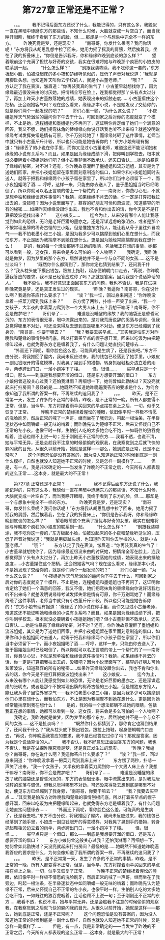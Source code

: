 # 　　第727章 正常还是不正常？
　　。。。
　　我不记得后面东方还说了什么，我能记得的，只有这么多，我貌似一直在黑暗中琢磨东方的那些话，不知什么时候，大脑就变成一片空白了，而当我睁开眼睛，我终于看到了东方的脸，但……那却是一个与想象中完全不一样的东方。
　　昨晚究竟是梦，还是现实？
　　“南哥哥，你发什么呆呢？我问你话呢！”东方将我从胡思乱想中拉了回来，她用力摇了摇我的肩膀，然后挨着我，坐在了我的折叠床上，“你倒是告诉我呀，你和缘缘昨晚到底谈的怎么样？”
　　望着眼前这个充满了担忧与好奇的女孩，我实在很难将她与昨晚那个疯狂的小娘皮的联系到一起。
　　“什么怎么样？”
　　“别跟我装糊涂，我不吃你这一套的，”东方板起小脸，怕被没起床的冬小夜和楚缘听见似的，压低了声音对我说道：“我就是用脚趾头想，也知道昨天叫你去学校的人，就是小古董老师。”
　　“哦？”
　　东方认定了我在表演，皱眉道：“你再装我真的生气了！小古董早就想找你了，因为缘缘最近很没来由的讨厌她，把情绪全写在脸上，连我都觉得那丫头有点太过分了，再加上昨天小古董数落她的成绩，她表现出来的抵触态度……小古董攥住这个把柄，还会跟她客气吗？现在这么看来，缘缘那本小说，不是她发现了交给你的，就是你们两个一起发现的吧？”
　　哥们心里一颤，“为什么这么说？”
　　“小夜姐姐昨天气势汹汹的逼问你下午去干什么，可回到家之后对你的态度就变了个模样，不止是她，连程姐姐和墨姐姐也不再问了，这证明你肯定给了她们一个满意的回答，我又不傻，她们拐弯抹角的替缘缘向你说好话我也听不出来吗？就差没明说缘缘考试发挥失常是情有可原，你千万别骂她了！而缘缘烤砸了这件事情，老师当中就只有小古董斤斤计较，所以也只可能是她告诉你的！”东方小娘有理有据道：“缘缘丢了的小说在你手里，而你又见过小古董老师，难道这还不能证明她和缘缘的小说有关系吗？而且，如果是因为缘缘成绩下滑，把你叫到学校去，根本就没必要瞒着小夜姐姐她们吧？但小古董非但不敢承认，还矢口否认……她是怕暴露了缘缘的秘密，对不对？还有，你昨晚故意灌醉了墨姐姐和流苏姐姐，其实是为了送她们回家，并把小夜姐姐留在家里而刻意制造的借口，如果你和小夜姐姐同时去送人，就等于把我和缘缘两个小孩子留在家里了，所以你们当中必须留下一个，而小夜姐姐喝了酒……哼哼，这样一来，只能由你去送人了，鉴于墨姐姐当时已经喝倒了，所以你就可以名正言顺的带上一个帮忙的了——南哥哥，你费尽心思，不就是想单独和缘缘谈这件事情吗？我猜，如果缘缘不肯去的话，你一定是打算把我拉出去的，没错吧？因为小说里面写了，慕容的好朋友可怜和萧波波，知道慕容的所有的秘密……如果昨天缘缘没跟你出去，我也不肯和你出去的话，你今天是不是打算把波波姐找出来？”
　　这小娘皮……
　　迄今为止，从来没有哪个人能让我感觉到如此的恐惧，无论是老奸巨猾的墨亦之，还是深谋远虑的张明杰，或者是那个不按常理出牌的稀奇古怪的三小姐，但是惟独东方怜人，能让我从骨子里往外冒凉气——我不怕老墨小张三小姐，是因为我多少可以揣摩到他们心里在想什么，而我怕东方，不止是因为我揣摩不到她在想什么，更是因为她经常能揣摩到我在想什么！
　　是的，我的每一个想法都瞒不过她的眼睛，包括我正在想的事情，她都可以看到一般，这女孩，将来会是多么可怕的一个人物啊？
　　我确定，我昨晚就是做梦，因为梦里的那个东方，居然说她并不是一个与众不同的女孩……这不是扯淡吗？！
　　“既然你什么都猜到了，那你肯定也猜到结果了，还问我干什么？”我从枕头底下摸出钱包，趿拉上拖鞋，起身便朝朝门口走去，“再说，你昨晚逼我答应的要求，我不是已经答应过你了吗？那就是答案，因为我是个说话算话的人。”
　　我不否认，我不好意思正面回答东方的问题，我也不否认，我是在试探昨晚究竟是梦，还是真正发生过的现实。
　　“昨晚？我逼你？南哥哥，你在说什么啊？我逼你答应什么要求了？”
　　“诶？”我一怔，回过身来问道：“你昨晚没拿着一把菜刀爬到我床上来？”
　　东方愣了两秒，扑哧一声笑了出来，“我一个女孩子，大半夜的拿着菜刀爬到你一个大男人床上去？我想干嘛呀？南哥哥，你不会是做梦吧？”
　　哥们晕了……
　　难道是没睡醒的缘故？我的脑袋还是昏昏沉沉的，东方的表情很无辜，眼中流露出来的，是对我荒唐说辞的奚落与调侃，但我总觉得哪里不对劲，可还没来得及去想到底是哪里不对劲，便见东方已经蹦到了我身旁，“南哥哥，你要干嘛去？”
　　“我？我要去买早点……”其实我是怕东方对昨晚我和楚缘的事情刨根问底，所以打着买早点的幌子想开溜，回来以吃饭为由把楚缘叫起来，也就免得东方老是缠着我了，有什么问题让她直接问楚缘去……
　　“外面还下雨呢，看你脸色这么差，可能真的是生病了，还是我去吧。”东方不由分说，将我推回了屋内，我尚未反应过来，我的钱包已经落到了她手里，小娘皮一副见钱眼开的得意模样，对我晃了晃到手的猎物，转身抓起鞋柜旁边立着的雨伞，两步跨出门口，一溜小跑冲下了楼。
　　怪，很怪……
　　买早点只是一个借口，那么——到底是我想要开溜的借口，还是东方想要开溜的借口？
　　东方小娘何曾这般关心过我？还怕我淋雨？再细想一下，她何曾如此勤快过？天没亮就起床打扫房间？最怪的是……她既然不知道她昨晚逼我答应的要求是什么，为何会像知道了我所谓的答案一样，不再继续的追问我了？
　　。。。
　　昨天，是不正常第一天，发生了许多的不正常的事情，昨晚，是不正常的一晚，所有人都变得不正常，但是，当今早，东方将撑着雨伞买回来的早点摆在桌上之后，一切，似乎又恢复了正常。
　　昨晚不正常的楚缘揉着惺忪的睡眼，依旧像平时一样极不情愿的洗脸刷牙，然后正常的喊了一声哥，继而坐在了我旁边，叼起一根油条，在半昏迷状态中如同嚼蜡一般无味的啃着；而昨晚先认为楚缘不正常，后来又怀疑自己不正常的冬小夜，也像平时一样，生怕别人吃的太多她会吃不饱，一如既往的狼吞虎咽着，连话也顾不上说一句；至于刚刚还不正常的东方……我看不透，也说不清，她与平常无异，还是会趁我不注意的时候偷偷的观察我，在我察觉到之后就飞快的躲闪我的目光，从很久以前开始，她就是这样——那么，她到底是正常，还是不正常呢？
　　这个问题恐怕是没有答案的，因为没人知道她正常的时候到底是一副什么模样，自然也就没人知道她不正常的时候，又是怎样一副模样了……
　　但是，有一点，我是非常确定的——当发生了昨晚的不正常之后，今天所有人都表现的这么正常……这本身，就是最大的不正常！

　　第727章 正常还是不正常？
　　。。。
　　我不记得后面东方还说了什么，我能记得的，只有这么多，我貌似一直在黑暗中琢磨东方的那些话，不知什么时候，大脑就变成一片空白了，而当我睁开眼睛，我终于看到了东方的脸，但……那却是一个与想象中完全不一样的东方。
　　昨晚究竟是梦，还是现实？
　　“南哥哥，你发什么呆呢？我问你话呢！”东方将我从胡思乱想中拉了回来，她用力摇了摇我的肩膀，然后挨着我，坐在了我的折叠床上，“你倒是告诉我呀，你和缘缘昨晚到底谈的怎么样？”
　　望着眼前这个充满了担忧与好奇的女孩，我实在很难将她与昨晚那个疯狂的小娘皮的联系到一起。
　　“什么怎么样？”
　　“别跟我装糊涂，我不吃你这一套的，”东方板起小脸，怕被没起床的冬小夜和楚缘听见似的，压低了声音对我说道：“我就是用脚趾头想，也知道昨天叫你去学校的人，就是小古董老师。”
　　“哦？”
　　东方认定了我在表演，皱眉道：“你再装我真的生气了！小古董早就想找你了，因为缘缘最近很没来由的讨厌她，把情绪全写在脸上，连我都觉得那丫头有点太过分了，再加上昨天小古董数落她的成绩，她表现出来的抵触态度……小古董攥住这个把柄，还会跟她客气吗？现在这么看来，缘缘那本小说，不是她发现了交给你的，就是你们两个一起发现的吧？”
　　哥们心里一颤，“为什么这么说？”
　　“小夜姐姐昨天气势汹汹的逼问你下午去干什么，可回到家之后对你的态度就变了个模样，不止是她，连程姐姐和墨姐姐也不再问了，这证明你肯定给了她们一个满意的回答，我又不傻，她们拐弯抹角的替缘缘向你说好话我也听不出来吗？就差没明说缘缘考试发挥失常是情有可原，你千万别骂她了！而缘缘烤砸了这件事情，老师当中就只有小古董斤斤计较，所以也只可能是她告诉你的！”东方小娘有理有据道：“缘缘丢了的小说在你手里，而你又见过小古董老师，难道这还不能证明她和缘缘的小说有关系吗？而且，如果是因为缘缘成绩下滑，把你叫到学校去，根本就没必要瞒着小夜姐姐她们吧？但小古董非但不敢承认，还矢口否认……她是怕暴露了缘缘的秘密，对不对？还有，你昨晚故意灌醉了墨姐姐和流苏姐姐，其实是为了送她们回家，并把小夜姐姐留在家里而刻意制造的借口，如果你和小夜姐姐同时去送人，就等于把我和缘缘两个小孩子留在家里了，所以你们当中必须留下一个，而小夜姐姐喝了酒……哼哼，这样一来，只能由你去送人了，鉴于墨姐姐当时已经喝倒了，所以你就可以名正言顺的带上一个帮忙的了——南哥哥，你费尽心思，不就是想单独和缘缘谈这件事情吗？我猜，如果缘缘不肯去的话，你一定是打算把我拉出去的，没错吧？因为小说里面写了，慕容的好朋友可怜和萧波波，知道慕容的所有的秘密……如果昨天缘缘没跟你出去，我也不肯和你出去的话，你今天是不是打算把波波姐找出来？”
　　这小娘皮……
　　迄今为止，从来没有哪个人能让我感觉到如此的恐惧，无论是老奸巨猾的墨亦之，还是深谋远虑的张明杰，或者是那个不按常理出牌的稀奇古怪的三小姐，但是惟独东方怜人，能让我从骨子里往外冒凉气——我不怕老墨小张三小姐，是因为我多少可以揣摩到他们心里在想什么，而我怕东方，不止是因为我揣摩不到她在想什么，更是因为她经常能揣摩到我在想什么！
　　是的，我的每一个想法都瞒不过她的眼睛，包括我正在想的事情，她都可以看到一般，这女孩，将来会是多么可怕的一个人物啊？
　　我确定，我昨晚就是做梦，因为梦里的那个东方，居然说她并不是一个与众不同的女孩……这不是扯淡吗？！
　　“既然你什么都猜到了，那你肯定也猜到结果了，还问我干什么？”我从枕头底下摸出钱包，趿拉上拖鞋，起身便朝朝门口走去，“再说，你昨晚逼我答应的要求，我不是已经答应过你了吗？那就是答案，因为我是个说话算话的人。”
　　我不否认，我不好意思正面回答东方的问题，我也不否认，我是在试探昨晚究竟是梦，还是真正发生过的现实。
　　“昨晚？我逼你？南哥哥，你在说什么啊？我逼你答应什么要求了？”
　　“诶？”我一怔，回过身来问道：“你昨晚没拿着一把菜刀爬到我床上来？”
　　东方愣了两秒，扑哧一声笑了出来，“我一个女孩子，大半夜的拿着菜刀爬到你一个大男人床上去？我想干嘛呀？南哥哥，你不会是做梦吧？”
　　哥们晕了……
　　难道是没睡醒的缘故？我的脑袋还是昏昏沉沉的，东方的表情很无辜，眼中流露出来的，是对我荒唐说辞的奚落与调侃，但我总觉得哪里不对劲，可还没来得及去想到底是哪里不对劲，便见东方已经蹦到了我身旁，“南哥哥，你要干嘛去？”
　　“我？我要去买早点……”其实我是怕东方对昨晚我和楚缘的事情刨根问底，所以打着买早点的幌子想开溜，回来以吃饭为由把楚缘叫起来，也就免得东方老是缠着我了，有什么问题让她直接问楚缘去……
　　“外面还下雨呢，看你脸色这么差，可能真的是生病了，还是我去吧。”东方不由分说，将我推回了屋内，我尚未反应过来，我的钱包已经落到了她手里，小娘皮一副见钱眼开的得意模样，对我晃了晃到手的猎物，转身抓起鞋柜旁边立着的雨伞，两步跨出门口，一溜小跑冲下了楼。
　　怪，很怪……
　　买早点只是一个借口，那么——到底是我想要开溜的借口，还是东方想要开溜的借口？
　　东方小娘何曾这般关心过我？还怕我淋雨？再细想一下，她何曾如此勤快过？天没亮就起床打扫房间？最怪的是……她既然不知道她昨晚逼我答应的要求是什么，为何会像知道了我所谓的答案一样，不再继续的追问我了？
　　。。。
　　昨天，是不正常第一天，发生了许多的不正常的事情，昨晚，是不正常的一晚，所有人都变得不正常，但是，当今早，东方将撑着雨伞买回来的早点摆在桌上之后，一切，似乎又恢复了正常。
　　昨晚不正常的楚缘揉着惺忪的睡眼，依旧像平时一样极不情愿的洗脸刷牙，然后正常的喊了一声哥，继而坐在了我旁边，叼起一根油条，在半昏迷状态中如同嚼蜡一般无味的啃着；而昨晚先认为楚缘不正常，后来又怀疑自己不正常的冬小夜，也像平时一样，生怕别人吃的太多她会吃不饱，一如既往的狼吞虎咽着，连话也顾不上说一句；至于刚刚还不正常的东方……我看不透，也说不清，她与平常无异，还是会趁我不注意的时候偷偷的观察我，在我察觉到之后就飞快的躲闪我的目光，从很久以前开始，她就是这样——那么，她到底是正常，还是不正常呢？
　　这个问题恐怕是没有答案的，因为没人知道她正常的时候到底是一副什么模样，自然也就没人知道她不正常的时候，又是怎样一副模样了……
　　但是，有一点，我是非常确定的——当发生了昨晚的不正常之后，今天所有人都表现的这么正常……这本身，就是最大的不正常！
